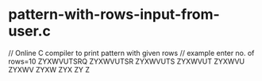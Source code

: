 # pattern-with-rows-input-from-user.c
// Online C compiler to print pattern with given rows // example enter no. of rows=10  ZYXWVUTSRQ ZYXWVUTSR ZYXWVUTS ZYXWVUT ZYXWVU ZYXWV ZYXW ZYX ZY Z  
